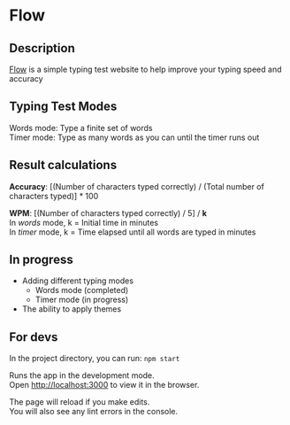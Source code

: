 # Flow

## Description
[Flow](https://aivee-teodocio.github.io/flow/) is a simple typing test website to help improve your typing speed and accuracy

## Typing Test Modes
Words mode: Type a finite set of words  
Timer mode: Type as many words as you can until the timer runs out  

## Result calculations
**Accuracy**: [(Number of characters typed correctly) / (Total number of characters typed)] * 100

**WPM**: [(Number of characters typed correctly) / 5] / **k**  
In *words* mode, k = Initial time in minutes  
In *timer* mode, k = Time elapsed until all words are typed in minutes

## In progress
- Adding different typing modes
  - Words mode (completed)
  - Timer mode (in progress)  
- The ability to apply themes

## For devs
In the project directory, you can run: `npm start`

Runs the app in the development mode.\
Open [http://localhost:3000](http://localhost:3000) to view it in the browser.

The page will reload if you make edits.\
You will also see any lint errors in the console.
